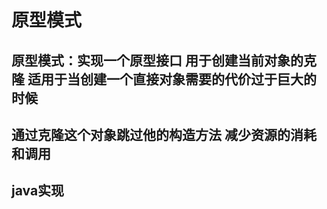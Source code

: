 # 原型模式
## 原型模式：实现一个原型接口 用于创建当前对象的克隆 适用于当创建一个直接对象需要的代价过于巨大的时候
## 通过克隆这个对象跳过他的构造方法 减少资源的消耗和调用

## java实现